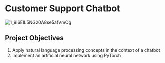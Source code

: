 # Customer Support Chatbot

![1_9I6EIL5NG20A8se5afVmOg](https://user-images.githubusercontent.com/45563371/92311742-7a378280-efec-11ea-9932-63d0b70495c9.gif)

## Project Objectives
1) Apply natural language processing concepts in the context of a chatbot
2) Implement an artificial neural network using PyTorch
